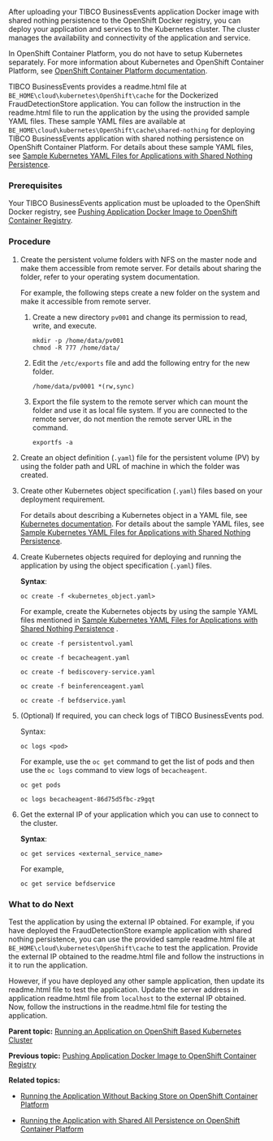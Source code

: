 
After uploading your TIBCO BusinessEvents application Docker image with shared nothing persistence to the OpenShift Docker registry, you can deploy your application and services to the Kubernetes cluster. The cluster manages the availability and connectivity of the application and service.

In OpenShift Container Platform, you do not have to setup Kubernetes separately. For more information about Kubernetes and OpenShift Container Platform, see [OpenShift Container Platform documentation](https://docs.openshift.com/container-platform/latest/welcome/index.html).

TIBCO BusinessEvents provides a readme.html file at `BE_HOME\cloud\kubernetes\OpenShift\cache` for the Dockerized FraudDetectionStore application. You can follow the instruction in the readme.html file to run the application by the using the provided sample YAML files. These sample YAML files are available at `BE_HOME\cloud\kubernetes\OpenShift\cache\shared-nothing` for deploying TIBCO BusinessEvents application with shared nothing persistence on OpenShift Container Platform. For details about these sample YAML files, see [Sample Kubernetes YAML Files for Applications with Shared Nothing Persistence](Sample%20YAML%20Files%20for%20Applications%20with%20Shared%20Nothing%20Persistence#).
### Prerequisites
Your TIBCO BusinessEvents application must be uploaded to the OpenShift Docker registry, see [Pushing Application Docker Image to OpenShift Container Registry](Pushing%20Application%20Docker%20Image%20to%20OpenShift%20Container%20Registry).
### Procedure
1. Create the persistent volume folders with NFS on the master node and make them accessible from remote server. For details about sharing the folder, refer to your operating system documentation.

   For example, the following steps create a new folder on the system and make it accessible from remote server.

   1. Create a new directory `pv001` and change its permission to read, write, and execute.

      ```
      mkdir -p /home/data/pv001
      chmod -R 777 /home/data/
      ```

   2. Edit the `/etc/exports` file and add the following entry for the new folder.

      ```
      /home/data/pv0001 *(rw,sync)
      ```

   3. Export the file system to the remote server which can mount the folder and use it as local file system. If you are connected to the remote server, do not mention the remote server URL in the command.

      ```
      exportfs -a
      ```

2. Create an object definition \(`.yaml`\) file for the persistent volume \(PV\) by using the folder path and URL of machine in which the folder was created.

3. Create other Kubernetes object specification \(`.yaml`\) files based on your deployment requirement.

   For details about describing a Kubernetes object in a YAML file, see [Kubernetes documentation](https://kubernetes.io/docs/concepts/overview/working-with-objects/kubernetes-objects/). For details about the sample YAML files, see [Sample Kubernetes YAML Files for Applications with Shared Nothing Persistence](Sample%20YAML%20Files%20for%20Applications%20with%20Shared%20Nothing%20Persistence#).

4. Create Kubernetes objects required for deploying and running the application by using the object specification \(`.yaml`\) files.

   **Syntax**:

   ```
   oc create -f <kubernetes_object.yaml>
   ```

   For example, create the Kubernetes objects by using the sample YAML files mentioned in [Sample Kubernetes YAML Files for Applications with Shared Nothing Persistence](Sample%20YAML%20Files%20for%20Applications%20with%20Shared%20Nothing%20Persistence#) .

   ```
   oc create -f persistentvol.yaml
   
   oc create -f becacheagent.yaml
   
   oc create -f bediscovery-service.yaml
   
   oc create -f beinferenceagent.yaml
   
   oc create -f befdservice.yaml
   ```

5. \(Optional\) If required, you can check logs of TIBCO BusinessEvents pod.

   Syntax:

   ```
   oc logs <pod>
   ```

   For example, use the `oc get` command to get the list of pods and then use the `oc logs` command to view logs of `becacheagent`.

   ```
   oc get pods
   
   oc logs becacheagent-86d75d5fbc-z9gqt
   ```

6. Get the external IP of your application which you can use to connect to the cluster.

   **Syntax**:

   ```
   oc get services <external_service_name>
   ```

   For example,

   ```
   oc get service befdservice
   ```

### What to do Next

Test the application by using the external IP obtained. For example, if you have deployed the FraudDetectionStore example application with shared nothing persistence, you can use the provided sample readme.html file at `BE_HOME\cloud\kubernetes\OpenShift\cache` to test the application. Provide the external IP obtained to the readme.html file and follow the instructions in it to run the application.

However, if you have deployed any other sample application, then update its readme.html file to test the application. Update the server address in application readme.html file from `localhost` to the external IP obtained. Now, follow the instructions in the readme.html file for testing the application.

**Parent topic:** [Running an Application on OpenShift Based Kubernetes Cluster](Running%20an%20Application%20on%20OpenShift%20Container%20Platform%20Based%20Kubernetes%20Cluster)

**Previous topic:** [Pushing Application Docker Image to OpenShift Container Registry](Pushing%20Application%20Docker%20Image%20to%20OpenShift%20Container%20Registry)

**Related topics:**  

* [Running the Application Without Backing Store on OpenShift Container Platform](Running%20the%20Application%20for%20No%20Backing%20Store%20on%20OpenShift%20Container%20Platform)

* [Running the Application with Shared All Persistence on OpenShift Container Platform](Running%20the%20Application%20for%20Shared%20All%20Persistence%20on%20OpenShift%20Container%20Platform)